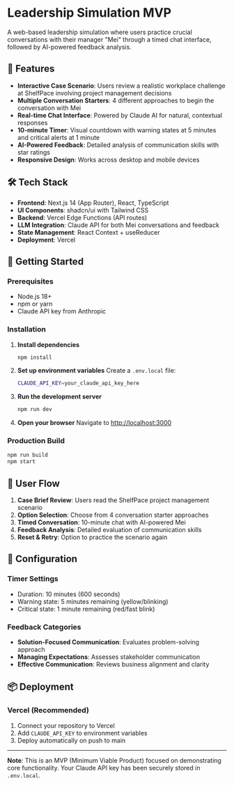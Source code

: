 # Leadership Simulation MVP

A web-based leadership simulation where users practice crucial conversations with their manager "Mei" through a timed chat interface, followed by AI-powered feedback analysis.

## 🚀 Features

- **Interactive Case Scenario**: Users review a realistic workplace challenge at ShelfPace involving project management decisions
- **Multiple Conversation Starters**: 4 different approaches to begin the conversation with Mei
- **Real-time Chat Interface**: Powered by Claude AI for natural, contextual responses
- **10-minute Timer**: Visual countdown with warning states at 5 minutes and critical alerts at 1 minute
- **AI-Powered Feedback**: Detailed analysis of communication skills with star ratings
- **Responsive Design**: Works across desktop and mobile devices

## 🛠 Tech Stack

- **Frontend**: Next.js 14 (App Router), React, TypeScript
- **UI Components**: shadcn/ui with Tailwind CSS
- **Backend**: Vercel Edge Functions (API routes)
- **LLM Integration**: Claude API for both Mei conversations and feedback
- **State Management**: React Context + useReducer
- **Deployment**: Vercel

## 🚀 Getting Started

### Prerequisites
- Node.js 18+ 
- npm or yarn
- Claude API key from Anthropic

### Installation

1. **Install dependencies**
   ```bash
   npm install
   ```

2. **Set up environment variables**
   Create a `.env.local` file:
   ```bash
   CLAUDE_API_KEY=your_claude_api_key_here
   ```

3. **Run the development server**
   ```bash
   npm run dev
   ```

4. **Open your browser**
   Navigate to [http://localhost:3000](http://localhost:3000)

### Production Build
```bash
npm run build
npm start
```

## 🎯 User Flow

1. **Case Brief Review**: Users read the ShelfPace project management scenario
2. **Option Selection**: Choose from 4 conversation starter approaches
3. **Timed Conversation**: 10-minute chat with AI-powered Mei
4. **Feedback Analysis**: Detailed evaluation of communication skills
5. **Reset & Retry**: Option to practice the scenario again

## 🔧 Configuration

### Timer Settings
- Duration: 10 minutes (600 seconds)
- Warning state: 5 minutes remaining (yellow/blinking)
- Critical state: 1 minute remaining (red/fast blink)

### Feedback Categories
- **Solution-Focused Communication**: Evaluates problem-solving approach
- **Managing Expectations**: Assesses stakeholder communication
- **Effective Communication**: Reviews business alignment and clarity

## 📦 Deployment

### Vercel (Recommended)
1. Connect your repository to Vercel
2. Add `CLAUDE_API_KEY` to environment variables
3. Deploy automatically on push to main

---

**Note**: This is an MVP (Minimum Viable Product) focused on demonstrating core functionality. Your Claude API key has been securely stored in `.env.local`.
